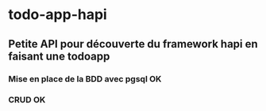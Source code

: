 # todo-app-hapi

## Petite API pour découverte du framework hapi en faisant une todoapp

### Mise en place de la BDD avec pgsql OK

### CRUD OK
